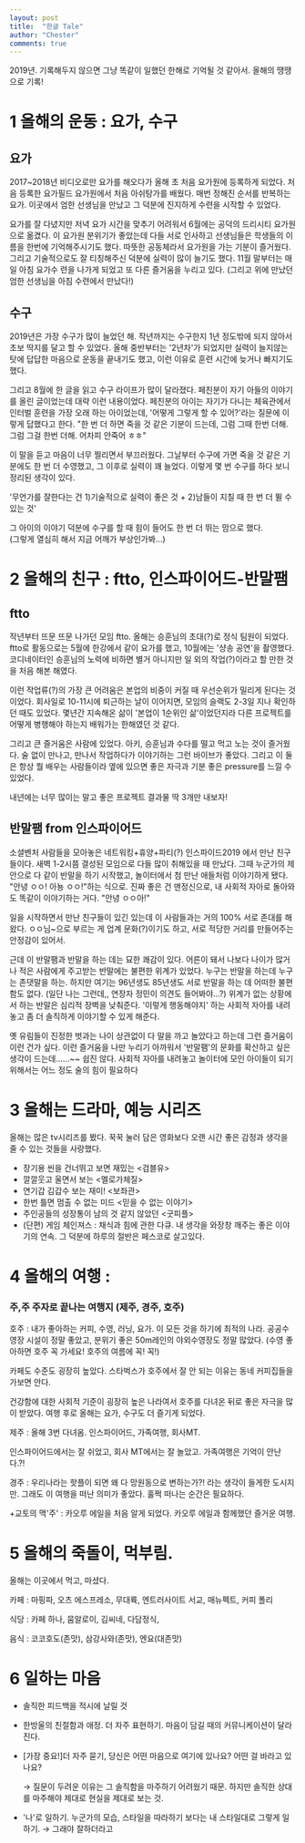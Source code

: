 ```yaml
---
layout: post
title:  "한글 Tale"
author: "Chester"
comments: true
---
```


2019년. 기록해두지 않으면 그냥 똑같이 일했던 한해로 기억될 것 같아서. 올해의 땡땡으로 기록!

# 1 올해의 운동 : 요가, 수구

## 요가

2017~2018년 비디오로만 요가를 해오다가 올해 초 처음 요가원에 등록하게 되었다. 
처음 등록한 요가필드 요가원에서 처음 아쉬탕가를 배웠다. 매번 정해진 순서를 반복하는 요가. 이곳에서 엄한 선생님을 만났고 그 덕분에 진지하게 수련을 시작할 수 있었다. 

요가를 잘 다녔지만 저녁 요가 시간을 맞추기 어려워서 6월에는 공덕의 드리시티 요가원으로 옮겼다. 이 요가원 분위기가 좋았는데 다들 서로 인사하고 선생님들은 학생들의 이름을 한번에 기억해주시기도 했다. 따뜻한 공동체라서 요가원을 가는 기분이 즐거웠다. 그리고 기술적으로도 잘 티칭해주신 덕분에 실력이 많이 늘기도 했다. 11월 말부터는 매일 아침 요가수 련을 나가게 되었고 또 다른 즐거움을 누리고 있다. (그리고 위에 만났던 엄한 선생님을 아침 수련에서 만났다!)

## 수구 

2019년은 가장 수구가 많이 늘었던 해. 작년까지는 수구한지 1년 정도밖에 되지 않아서 초보 딱지를 달고 할 수 있었다. 올해 중반부터는 '2년차'가 되었지만 실력이 늘지않는 탓에 답답한 마음으로 운동을 끝내기도 했고, 이런 이유로 훈련 시간에 늦거나 빠지기도 했다.  

그리고 8월에 한 글을 읽고 수구 라이프가 많이 달라졌다. 페친분이 자기 아들의 이야기를 올린 글이었는데 대략 이런 내용이었다. 페친분의 아이는 자기가 다니는 체육관에서 인터벌 훈련을 가장 오래 하는 아이었는데, '어떻게 그렇게 할 수 있어?'라는 질문에 이렇게 답했다고 한다. "한 번 더 하면 죽을 것 같은 기분이 드는데, 그럼 그때 한번 더해. 그럼 그걸 한번 더해. 어차피 안죽어 ㅎㅎ" 

이 말을 듣고 마음이 너무 찔리면서 부끄러웠다. 그날부터 수구에 가면 죽을 것 같은 기분에도 한 번 더 수영했고, 그 이후로 실력이 꽤 늘었다. 이렇게 몇 번 수구를 하다 보니 정리된 생각이 있다. 

'무언가를 잘한다는 건 1)기술적으로 실력이 좋은 것 +  2)남들이 지칠 때 한 번 더 뛸 수 있는 것'

그 아이의 이야기 덕분에 수구를 할 때 힘이 들어도 한 번 더 뛰는 맘으로 했다.  
(그렇게 열심히 해서 지금 어깨가 부상인가봐...)

# 2 올해의 친구 : ftto, 인스파이어드-반말팸

## ftto 

작년부터 뜨문 뜨문 나가던 모임 ftto. 올해는 승훈님의 초대(?)로 정식 팀원이 되었다. ftto로 활동으로는 5월에 한강에서 같이 요가를 했고, 10월에는 '샹송 공연'을 촬영했다. 코디네이터인 승훈님의 노력에 비하면 별거 아니지만 일 외의 작업(?)이라고 할 만한 것을 처음 해본 해였다. 

이런 작업류(?)의 가장 큰 어려움은 본업의 비중이 커질 때 우선순위가 밀리게 된다는 것이었다. 회사일로 10-11시에 퇴근하는 날이 이어지면, 모임의 슬랙도 2-3일 지나 확인하던 때도 있었다. 몇년간 지속해온 삶이 '본업이 1순위인 삶'이었던지라 다른 프로젝트를 어떻게 병행해야 하는지 배워가는 한해였던 것 같다.

그리고 큰 즐거움은 사람에 있었다. 아키, 승훈님과 수다를 떨고 먹고 노는 것이 즐거웠다. 술 없이 만나고, 만나서 작업하다가 이야기하는 그런 바이브가 좋았다. 그리고 이 둘은 항상 뭘 배우는 사람들이라 옆에 있으면 좋은 자극과 기분 좋은 pressure를 느낄 수 있었다. 

내년에는 너무 많이는 말고 좋은 프로젝트 결과물 딱 3개만 내보자! 

## 반말팸 from 인스파이어드

소셜벤처 사람들을 모아놓은 네트워킹+휴양+파티(?) 인스파이드2019 에서 만난 친구들이다. 새벽 1-2시쯤 결성된 모임으로 다들 많이 취해있을 때 만났다. 그때 누군가의 제안으로 다 같이 반말을 하기 시작했고, 놀이터에서 첨 만난 애들처럼 이야기하게 됐다. "안녕 ㅇㅇ! 아뇽 ㅇㅇ!"하는 식으로.  진짜 좋은 건 맨정신으로, 내 사회적 자아로 돌아와도 똑같이 이야기하는 거다. "안녕 ㅇㅇ아!"

일을 시작하면서 만난 친구들이 있긴 있는데 이 사람들과는 거의 100% 서로 존대를 해왔다. ㅇㅇ님~으로 부르는 게 업계 문화(?)이기도 하고, 서로 적당한 거리를 만들어주는 안정감이 있어서.

근데 이 반말팸과 반말을 하는 데는 묘한 쾌감이 있다. 어른이 돼서 나보다 나이가 많거나 적은 사람에게 주고받는 반말에는 불편한 위계가 있었다. 누구는 반말을 하는데 누구는 존댓말을 하는. 하지만 여기는 96년생도 85년생도 서로 반말을 하는 데 어떠한 불편함도 없다. (일단 나는 그런데,, 연장자 정민이 의견도 들어봐야...?) 위계가 없는 상황에서 하는 반말은 심리적 장벽을 낮춰준다. '이렇게 행동해야지' 하는 사회적 자아를 내려놓고 좀 더 솔직하게 이야기할 수 있게 해준다.

옛 유림들이 진정한 벗과는 나이 상관없이 다 말을 까고 놀았다고 하는데 그런 즐거움이 이런 건가 싶다. 이런 즐거움을 나만 누리기 아까워서 '반말팸'의 문화를 확산하고 싶은 생각이 드는데......~~ 쉽진 않다. 사회적 자아를 내려놓고 놀이터에 모인 아이들이 되기 위해서는 어느 정도 술의 힘이 필요하다

# 3 올해는 드라마, 예능 시리즈 

올해는 많은 tv시리즈를 봤다. 꾹꾹 눌러 담은 영화보다 오랜 시간 좋은 감정과 생각을 줄 수 있는 것들을 사랑했다.

- 장기용 씬을 건너뛰고 보면 재밌는 <검블유>
- 깔깔웃고 울면서 보는 <멜로가체질>
- 연기갑 김갑수 보는 재미! <보좌관>
- 한번 틀면 멈출 수 없는 미드 <믿을 수 없는 이야기>
- 주인공들의 성장통이 남의 것 같지 않았던 <굿피플>
- (단편) 게임 체인져스 : 채식과 힘에 관한 다큐. 내 생각을 와장창 깨주는 좋은 이야기의 연속. 그 덕분에 하루의 절반은 페스코로 살고있다.

# 4 올해의 여행 : 

### 주,주 주자로 끝나는 여행지 (제주, 경주, 호주)

호주 : 내가 좋아하는 커피, 수영, 러닝, 요가. 이 모든 것을 하기에 최적의 나라. 공공수영장 시설이 정말 좋았고, 분위기 좋은 50m레인의 야외수영장도 정말 많았다. (수영 좋아하면 호주 꼭 가세요! 호주의 여름에 꼭! 꼭!) 

카페도 수준도 굉장히 높았다. 스타벅스가 호주에서 잘 안 되는 이유는 동네 커피집들을 가보면 안다. 

건강함에 대한 사회적 기준이 굉장히 높은 나라여서 호주를 다녀온 뒤로 좋은 자극을 많이 받았다. 여행 후로 올해는 요가, 수구도 더 즐기게 되었다. 

제주 : 올해 3번 다녀옴. 인스파이어드, 가족여행, 회사MT.

인스파이어드에서는 잘 쉬었고, 회사 MT에서는 잘 놀았고. 가족여행은 기억이 안난다.?!  

경주 : 우리나라는 핫플이 되면 왜 다 망원동으로 변하는가?! 라는 생각이 들게한 도시지만. 그래도 이 여행을 떠난 의미가 좋았다. 훌쩍 떠나는 순간은 필요하다. 

+교토의 맥'주' : 카오루 에일을 처음 알게 되었다. 카오루 에일과 함께했던 즐거운 여행.

# 5 올해의 죽돌이, 먹부림.

올해는 이곳에서 먹고, 마셨다.

카페 : 마핑파, 오츠 에스프레소, 무대륙, 엔트러사이트 서교, 매뉴펙트, 커피 폴리

식당 : 카페 하나, 뭄알로이, 김씨네, 다담정식, 

음식 : 코코호도(존맛), 삼강사와(존맛), 엔요(대존맛)

# 6 일하는 마음

- 솔직한 피드백을 적시에 날릴 것
- 한방울의 친절함과 애정. 더 자주 표현하기. 마음이 담길 때의 커뮤니케이션이 달라진다.
- [가장 중요!]더 자주 묻기, 당신은 어떤 마음으로 여기에 있나요? 어떤 걸 바라고 있나요?

    → 질문이 두려운 이유는 그 솔직함을 마주하기 어려웠기 때문. 하지만 솔직한 상대를 마주해야 제대로 현실을 제대로 보는 것.

- '나'로 일하기. 누군가의 모습, 스타일을 따라하기 보다는 내 스타일대로 그렇게 일하기. → 그래야 잘하더라고
